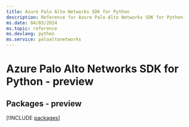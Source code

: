 ```yaml
---
title: Azure Palo Alto Networks SDK for Python
description: Reference for Azure Palo Alto Networks SDK for Python
ms.date: 04/03/2024
ms.topic: reference
ms.devlang: python
ms.service: paloaltonetworks
---
```

# Azure Palo Alto Networks SDK for Python - preview
## Packages - preview
[!INCLUDE [packages](palo-alto-networks-index.md)]